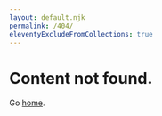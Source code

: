 ```yaml
---
layout: default.njk
permalink: /404/
eleventyExcludeFromCollections: true
---
```


# Content not found.

Go <a href="{{ '/' | url }}" class="text-indigo-500">home</a>.

<!-- {#
Read more: https://www.11ty.dev/docs/quicktips/not-found/

This will work for both GitHub pages and Netlify:

* https://help.github.com/articles/creating-a-custom-404-page-for-your-github-pages-site/
* https://www.netlify.com/docs/redirects/#custom-404
#} -->
